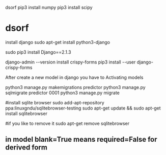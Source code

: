 dsorf
pip3 install numpy
pip3 install scipy

# dsorf
install django 
sudo apt-get install python3-django

sudo pip3 install Django==2.1.3

django-admin --version
install crispy-forms
pip3 install --user django-crispy-forms


After create a new model in django you have to
Activating models

python3 manage.py makemigrations predictor
python3 manage.py sqlmigrate predictor 0001
python3 manage.py migrate

#install sqlite browser
sudo add-apt-repository ppa:linuxgndu/sqlitebrowser-testing
sudo apt-get update && sudo apt-get install sqlitebrowser

#if you like to remove it
sudo apt-get remove sqlitebrowser

## in model blank=True means required=False for derived form